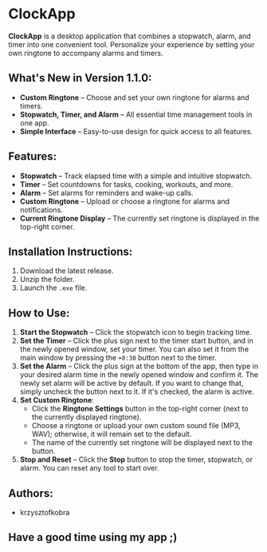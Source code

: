 # ClockApp

**ClockApp** is a desktop application that combines a stopwatch, alarm, and timer into one convenient tool. Personalize your experience by setting your own ringtone to accompany alarms and timers.

## What's New in Version 1.1.0:
- **Custom Ringtone** – Choose and set your own ringtone for alarms and timers.
- **Stopwatch, Timer, and Alarm** – All essential time management tools in one app.
- **Simple Interface** – Easy-to-use design for quick access to all features.
  
## Features:
- **Stopwatch** – Track elapsed time with a simple and intuitive stopwatch.
- **Timer** – Set countdowns for tasks, cooking, workouts, and more.
- **Alarm** – Set alarms for reminders and wake-up calls.
- **Custom Ringtone** – Upload or choose a ringtone for alarms and notifications.
- **Current Ringtone Display** – The currently set ringtone is displayed in the top-right corner.
  
## Installation Instructions:
1. Download the latest release.
2. Unzip the folder.
3. Launch the `.exe` file.

## How to Use:
1. **Start the Stopwatch** – Click the stopwatch icon to begin tracking time.
2. **Set the Timer** – Click the plus sign next to the timer start button, and in the newly opened window, set your timer. You can also set it from the main window by pressing the `+0:30` button next to the timer.
3. **Set the Alarm** – Click the plus sign at the bottom of the app, then type in your desired alarm time in the newly opened window and confirm it. The newly set alarm will be active by default. If you want to change that, simply uncheck the button next to it. If it's checked, the alarm is active.
4. **Set Custom Ringtone**:
   - Click the **Ringtone Settings** button in the top-right corner (next to the currently displayed ringtone).
   - Choose a ringtone or upload your own custom sound file (MP3, WAV); otherwise, it will remain set to the default.
   - The name of the currently set ringtone will be displayed next to the button.
5. **Stop and Reset** – Click the **Stop** button to stop the timer, stopwatch, or alarm. You can reset any tool to start over.

## Authors:
- krzysztofkobra

## Have a good time using my app ;)